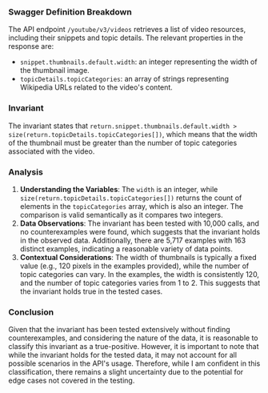 ### Swagger Definition Breakdown
The API endpoint `/youtube/v3/videos` retrieves a list of video resources, including their snippets and topic details. The relevant properties in the response are:
- `snippet.thumbnails.default.width`: an integer representing the width of the thumbnail image.
- `topicDetails.topicCategories`: an array of strings representing Wikipedia URLs related to the video's content.

### Invariant
The invariant states that `return.snippet.thumbnails.default.width > size(return.topicDetails.topicCategories[])`, which means that the width of the thumbnail must be greater than the number of topic categories associated with the video.

### Analysis
1. **Understanding the Variables**: The `width` is an integer, while `size(return.topicDetails.topicCategories[])` returns the count of elements in the `topicCategories` array, which is also an integer. The comparison is valid semantically as it compares two integers.
2. **Data Observations**: The invariant has been tested with 10,000 calls, and no counterexamples were found, which suggests that the invariant holds in the observed data. Additionally, there are 5,717 examples with 163 distinct examples, indicating a reasonable variety of data points.
3. **Contextual Considerations**: The width of thumbnails is typically a fixed value (e.g., 120 pixels in the examples provided), while the number of topic categories can vary. In the examples, the width is consistently 120, and the number of topic categories varies from 1 to 2. This suggests that the invariant holds true in the tested cases.

### Conclusion
Given that the invariant has been tested extensively without finding counterexamples, and considering the nature of the data, it is reasonable to classify this invariant as a true-positive. However, it is important to note that while the invariant holds for the tested data, it may not account for all possible scenarios in the API's usage. Therefore, while I am confident in this classification, there remains a slight uncertainty due to the potential for edge cases not covered in the testing.
